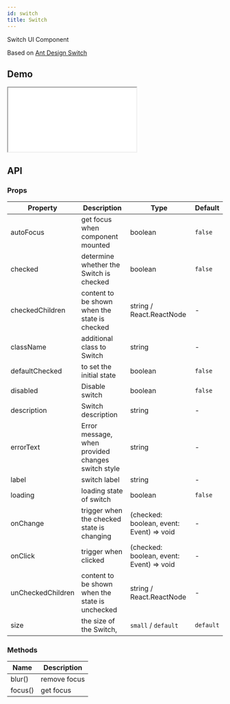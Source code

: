 ```yaml
---
id: switch
title: Switch
---
```


Switch UI Component

Based on [Ant Design Switch](https://ant.design/components/switch/)

## Demo

<iframe src="/storybook-static/iframe.html?id=components-switch--default"></iframe>

## API

### Props

| Property          | Description                                       | Type                                     | Default   |
| ----------------- | ------------------------------------------------- | ---------------------------------------- | --------- |
| autoFocus         | get focus when component mounted                  | boolean                                  | `false`   |
| checked           | determine whether the Switch is checked           | boolean                                  | `false`   |
| checkedChildren   | content to be shown when the state is checked     | string / React.ReactNode                 | -         |
| className         | additional class to Switch                        | string                                   | -         |
| defaultChecked    | to set the initial state                          | boolean                                  | `false`   |
| disabled          | Disable switch                                    | boolean                                  | `false`   |
| description       | Switch description                                | string                                   | -         |
| errorText         | Error message, when provided changes switch style | string                                   | -         |
| label             | switch label                                      | string                                   | -         |
| loading           | loading state of switch                           | boolean                                  | `false`   |
| onChange          | trigger when the checked state is changing        | (checked: boolean, event: Event) => void | -         |
| onClick           | trigger when clicked                              | (checked: boolean, event: Event) => void | -         |
| unCheckedChildren | content to be shown when the state is unchecked   | string / React.ReactNode                 | -         |
| size              | the size of the Switch,                           | `small` / `default`                      | `default` |

### Methods

| Name    | Description  |
| ------- | ------------ |
| blur()  | remove focus |
| focus() | get focus    |
